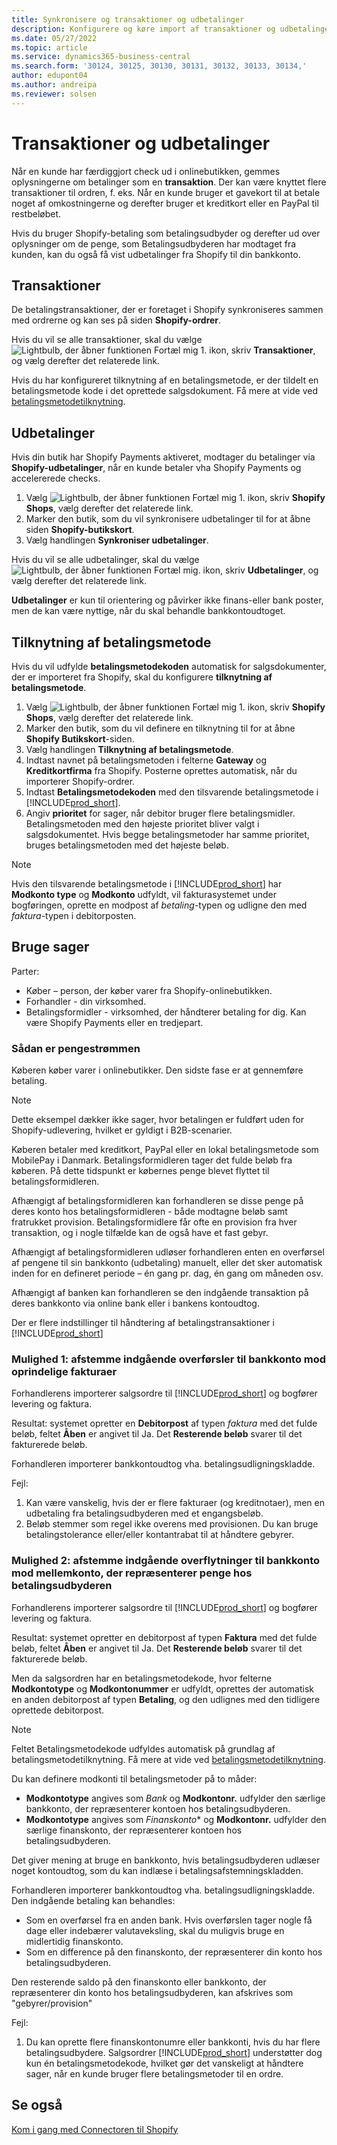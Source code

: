 ```yaml
---
title: Synkronisere og transaktioner og udbetalinger
description: Konfigurere og køre import af transaktioner og udbetalinger fra Shopify.
ms.date: 05/27/2022
ms.topic: article
ms.service: dynamics365-business-central
ms.search.form: '30124, 30125, 30130, 30131, 30132, 30133, 30134,'
author: edupont04
ms.author: andreipa
ms.reviewer: solsen
---
```


# Transaktioner og udbetalinger

Når en kunde har færdiggjort check ud i onlinebutikken, gemmes oplysningerne om betalinger som en **transaktion**. Der kan være knyttet flere transaktioner til ordren, f. eks. Når en kunde bruger et gavekort til at betale noget af omkostningerne og derefter bruger et kreditkort eller en PayPal til restbeløbet.

Hvis du bruger Shopify-betaling som betalingsudbyder og derefter ud over oplysninger om de penge, som Betalingsudbyderen har modtaget fra kunden, kan du også få vist udbetalinger fra Shopify til din bankkonto.

## Transaktioner

De betalingstransaktioner, der er foretaget i Shopify synkroniseres sammen med ordrerne og kan ses på siden **Shopify-ordrer**.

Hvis du vil se alle transaktioner, skal du vælge ![Lightbulb, der åbner funktionen Fortæl mig 1.](../media/ui-search/search_small.png "Fortæl mig, hvad du vil foretage dig") ikon, skriv **Transaktioner**, og vælg derefter det relaterede link.

Hvis du har konfigureret tilknytning af en betalingsmetode, er der tildelt en betalingsmetode kode i det oprettede salgsdokument. Få mere at vide ved [betalingsmetodetilknytning](#payment-method-mapping).

## Udbetalinger

Hvis din butik har Shopify Payments aktiveret, modtager du betalinger via **Shopify-udbetalinger**, når en kunde betaler vha Shopify Payments og accelererede checks.

1. Vælg ![Lightbulb, der åbner funktionen Fortæl mig 1.](../media/ui-search/search_small.png "Fortæl mig, hvad du vil foretage dig") ikon, skriv **Shopify Shops**, vælg derefter det relaterede link.
2. Marker den butik, som du vil synkronisere udbetalinger til for at åbne siden **Shopify-butikskort**.
3. Vælg handlingen **Synkroniser udbetalinger**.

Hvis du vil se alle udbetalinger, skal du vælge ![Lightbulb, der åbner funktionen Fortæl mig.](../media/ui-search/search_small.png "Fortæl mig, hvad du vil foretage dig") ikon, skriv **Udbetalinger**, og vælg derefter det relaterede link.

**Udbetalinger** er kun til orientering og påvirker ikke finans-eller bank poster, men de kan være nyttige, når du skal behandle bankkontoudtoget.

## Tilknytning af betalingsmetode

Hvis du vil udfylde **betalingsmetodekoden** automatisk for salgsdokumenter, der er importeret fra Shopify, skal du konfigurere **tilknytning af betalingsmetode**.

1. Vælg ![Lightbulb, der åbner funktionen Fortæl mig 1.](../media/ui-search/search_small.png "Fortæl mig, hvad du vil foretage dig") ikon, skriv **Shopify Shops**, vælg derefter det relaterede link.
2. Marker den butik, som du vil definere en tilknytning til for at åbne **Shopify Butikskort**-siden.
3. Vælg handlingen **Tilknytning af betalingsmetode**.
4. Indtast navnet på betalingsmetoden i felterne **Gateway** og **Kreditkortfirma** fra Shopify. Posterne oprettes automatisk, når du importerer Shopify-ordrer.
5. Indtast **Betalingsmetodekoden** med den tilsvarende betalingsmetode i [!INCLUDE[prod_short](../includes/prod_short.md)].
6. Angiv **prioritet** for sager, når debitor bruger flere betalingsmidler. Betalingsmetoden med den højeste prioritet bliver valgt i salgsdokumentet. Hvis begge betalingsmetoder har samme prioritet, bruges betalingsmetoden med det højeste beløb.

> [!NOTE]  
> Hvis den tilsvarende betalingsmetode i [!INCLUDE[prod_short](../includes/prod_short.md)] har **Modkonto type** og **Modkonto** udfyldt, vil fakturasystemet under bogføringen, oprette en modpost af *betaling*-typen og udligne den med *faktura*-typen i debitorposten.

## Bruge sager
  
Parter:

* Køber – person, der køber varer fra Shopify-onlinebutikken.
* Forhandler - din virksomhed.
* Betalingsformidler - virksomhed, der håndterer betaling for dig. Kan være Shopify Payments eller en tredjepart.

### Sådan er pengestrømmen

Køberen køber varer i onlinebutikker. Den sidste fase er at gennemføre betaling.

>[!NOTE]
> Dette eksempel dækker ikke sager, hvor betalingen er fuldført uden for Shopify-udlevering, hvilket er gyldigt i B2B-scenarier.
  
Køberen betaler med kreditkort, PayPal eller en lokal betalingsmetode som MobilePay i Danmark. Betalingsformidleren tager det fulde beløb fra køberen. På dette tidspunkt er købernes penge blevet flyttet til betalingsformidleren.

Afhængigt af betalingsformidleren kan forhandleren se disse penge på deres konto hos betalingsformidleren - både modtagne beløb samt fratrukket provision. Betalingsformidlere får ofte en provision fra hver transaktion, og i nogle tilfælde kan de også have et fast gebyr.
  
Afhængigt af betalingsformidleren udløser forhandleren enten en overførsel af pengene til sin bankkonto (udbetaling) manuelt, eller det sker automatisk inden for en defineret periode – én gang pr. dag, én gang om måneden osv.
  
Afhængigt af banken kan forhandleren se den indgående transaktion på deres bankkonto via online bank eller i bankens kontoudtog.

Der er flere indstillinger til håndtering af betalingstransaktioner i [!INCLUDE[prod_short](../includes/prod_short.md)]
  
### Mulighed 1: afstemme indgående overførsler til bankkonto mod oprindelige fakturaer
  
Forhandlerens importerer salgsordre til [!INCLUDE[prod_short](../includes/prod_short.md)] og bogfører levering og faktura.

Resultat: systemet opretter en **Debitorpost** af typen *faktura* med det fulde beløb, feltet **Åben** er angivet til Ja. Det **Resterende beløb** svarer til det fakturerede beløb.

Forhandleren importerer bankkontoudtog vha. betalingsudligningskladde.

Fejl:

1. Kan være vanskelig, hvis der er flere fakturaer (og kreditnotaer), men en udbetaling fra betalingsudbyderen med et engangsbeløb.
2. Beløb stemmer som regel ikke overens med provisionen. Du kan bruge betalingstolerance eller/eller kontantrabat til at håndtere gebyrer.

### Mulighed 2: afstemme indgående overflytninger til bankkonto mod mellemkonto, der repræsenterer penge hos betalingsudbyderen
  
Forhandlerens importerer salgsordre til [!INCLUDE[prod_short](../includes/prod_short.md)] og bogfører levering og faktura.
  
Resultat: systemet opretter en debitorpost af typen **Faktura** med det fulde beløb, feltet **Åben** er angivet til Ja. Det **Resterende beløb** svarer til det fakturerede beløb.

Men da salgsordren har en betalingsmetodekode, hvor felterne **Modkontotype** og **Modkontonummer** er udfyldt, oprettes der automatisk en anden debitorpost af typen **Betaling**, og den udlignes med den tidligere oprettede debitorpost.

>[!NOTE]
> Feltet Betalingsmetodekode udfyldes automatisk på grundlag af betalingsmetodetilknytning. Få mere at vide ved [betalingsmetodetilknytning](#payment-method-mapping).
  
Du kan definere modkonti til betalingsmetoder på to måder:

* **Modkontotype** angives som *Bank* og **Modkontonr.** udfylder den særlige bankkonto, der repræsenterer kontoen hos betalingsudbyderen.
* **Modkontotype** angives som *Finanskonto** og **Modkontonr.** udfylder den særlige finanskonto, der repræsenterer kontoen hos betalingsudbyderen.

Det giver mening at bruge en bankkonto, hvis betalingsudbyderen udlæser noget kontoudtog, som du kan indlæse i betalingsafstemningskladden.

Forhandleren importerer bankkontoudtog vha. betalingsudligningskladde. Den indgående betaling kan behandles:

* Som en overførsel fra en anden bank. Hvis overførslen tager nogle få dage eller indebærer valutaveksling, skal du muligvis bruge en midlertidig finanskonto.
* Som en difference på den finanskonto, der repræsenterer din konto hos betalingsudbyderen.
  
Den resterende saldo på den finanskonto eller bankkonto, der repræsenterer din konto hos betalingsudbyderen, kan afskrives som "gebyrer/provision"

Fejl:

1. Du kan oprette flere finanskontonumre eller bankkonti, hvis du har flere betalingsudbydere. Salgsordrer [!INCLUDE[prod_short](../includes/prod_short.md)] understøtter dog kun én betalingsmetodekode, hvilket gør det vanskeligt at håndtere sager, når en kunde bruger flere betalingsmetoder til en ordre.

## Se også

[Kom i gang med Connectoren til Shopify](get-started.md)  
